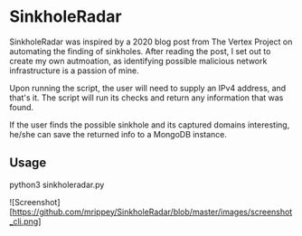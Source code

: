 # SinkholeRadar

SinkholeRadar was inspired by a 2020 blog post from The Vertex Project on automating the finding of sinkholes. 
After reading the post, I set out to create my own autmoation, as identifying possible malicious network infrastructure is 
a passion of mine. 

Upon running the script, the user will need to supply an IPv4 address, and that's it. The script will run its checks and return
any information that was found. 

If the user finds the possible sinkhole and its captured domains interesting, he/she can save the returned info to a MongoDB instance.

## Usage

python3 sinkholeradar.py


![Screenshot][https://github.com/mrippey/SinkholeRadar/blob/master/images/screenshot_cli.png]
